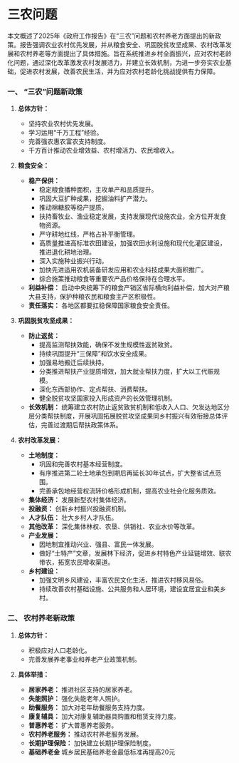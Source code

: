 # 三农问题

本文概述了2025年《政府工作报告》在“三农”问题和农村养老方面提出的新政策。报告强调农业农村优先发展，并从粮食安全、巩固脱贫攻坚成果、农村改革发展和农村养老等方面提出了具体措施。旨在系统推进乡村全面振兴，应对农村老龄化问题，通过深化改革激发农村发展活力，并建立长效机制，为进一步夯实农业基础，促进农村发展，改善农民生活，并为应对农村老龄化挑战提供有力保障。


### 一、 “三农”问题新政策

1.  **总体方针：**

    *   坚持农业农村优先发展。
    *   学习运用“千万工程”经验。
    *   完善强农惠农富农支持制度。
    *   千方百计推动农业增效益、农村增活力、农民增收入。

2.  **粮食安全：**

    *   **稳产保供：**
        *   稳定粮食播种面积，主攻单产和品质提升。
        *   巩固大豆扩种成果，挖掘油料扩产潜力。
        *   推动棉糖胶等稳产提质。
        *   扶持畜牧业、渔业稳定发展，支持发展现代设施农业，全方位开发食物资源。
        *   严守耕地红线，严格占补平衡管理。
        *   高质量推进高标准农田建设，加强农田水利设施和现代化灌区建设，推进退化耕地治理。
        *   深入实施种业振兴行动。
        *   加快先进适用农机装备研发应用和农业科技成果大面积推广。
        *   综合施策推动粮食等重要农产品价格保持在合理水平。
    *   **利益补偿：** 启动中央统筹下的粮食产销区省际横向利益补偿，加大对产粮大县支持，保护种粮农民和粮食主产区积极性。
    *   **责任落实：** 各地区都要扛稳保障国家粮食安全责任。

3.  **巩固脱贫攻坚成果：**

    *   **防止返贫：**
        *   提高监测帮扶效能，确保不发生规模性返贫致贫。
        *   持续巩固提升“三保障”和饮水安全成果。
        *   加强易地搬迁后续扶持。
        *   分类推进帮扶产业提质增效，加大就业帮扶力度，扩大以工代赈规模。
        *   深化东西部协作、定点帮扶、消费帮扶。
        *   健全脱贫攻坚国家投入形成资产的长效管理机制。
    *   **长效机制：** 统筹建立农村防止返贫致贫机制和低收入人口、欠发达地区分层分类帮扶制度，开展巩固拓展脱贫攻坚成果同乡村振兴有效衔接总体评估，完善过渡期后帮扶政策体系。

4.  **农村改革发展：**

    *   **土地制度：**
        *   巩固和完善农村基本经营制度。
        *   有序推进第二轮土地承包到期后再延长30年试点，扩大整省试点范围。
        *   完善承包地经营权流转价格形成机制，提高农业社会化服务质效。
    *   **集体经济：** 发展新型农村集体经济。
    *   **投融资：** 创新乡村振兴投融资机制。
    *   **人才队伍：** 壮大乡村人才队伍。
    *   **其他改革：** 深化集体林权、农垦、供销社、农业水价等改革。
    *   **产业发展：**
        *   因地制宜推动兴业、强县、富民一体发展。
        *   做好“土特产”文章，发展林下经济，促进乡村特色产业延链增效、联农带农，拓宽农民增收渠道。
    *   **乡村建设：**
        *   加强文明乡风建设，丰富农民文化生活，推进农村移风易俗。
        *   持续改善农村基础设施、公共服务和人居环境，建设宜居宜业和美乡村。

### 二、 农村养老新政策

1.  **总体方针：**

    *   积极应对人口老龄化。
    *   完善发展养老事业和养老产业政策机制。

2.  **具体举措：**

    *   **居家养老：** 推进社区支持的居家养老。
    *   **失能照护：** 强化失能老年人照护。
    *   **助餐服务：** 加大对老年助餐服务支持力度。
    *   **康复辅具：** 加大对康复辅助器具购置和租赁支持力度。
    *   **普惠养老：** 扩大普惠养老服务。
    *   **农村养老服务：** 推动农村养老服务发展。
    *   **长期护理保险：** 加快建立长期护理保险制度。
    *   **基础养老金** 城乡居民基础养老金最低标准再提高20元
